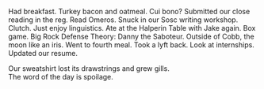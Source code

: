 Had breakfast. Turkey bacon and oatmeal. Cui bono? Submitted our close reading in the reg. Read Omeros. Snuck in our Sosc writing workshop. Clutch. Just enjoy linguistics. Ate at the Halperin Table with Jake again. Box game. Big Rock Defense Theory: Danny the Saboteur. Outside of Cobb, the moon like an iris. Went to fourth meal. Took a lyft back. Look at internships. Updated our resume.

Our sweatshirt lost its drawstrings and grew gills.  
The word of the day is spoilage.
